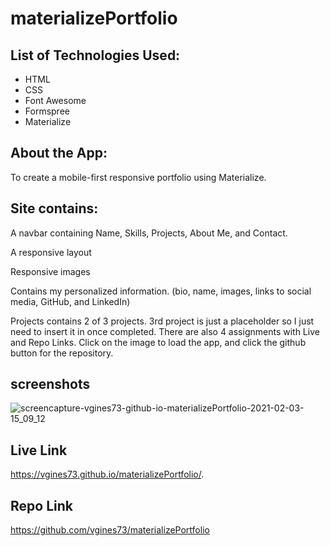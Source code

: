 # materializePortfolio

## List of Technologies Used:

- HTML
- CSS
- Font Awesome
- Formspree
- Materialize

## About the App:

To create a mobile-first responsive portfolio using Materialize.

## Site contains:

A navbar containing Name, Skills, Projects, About Me, and Contact. 

A responsive layout

Responsive images

Contains my personalized information. (bio, name, images, links to social media, GitHub, and LinkedIn)

Projects contains 2 of 3 projects. 3rd project is just a placeholder so I just need to insert it in once completed.  There are also 4 assignments with Live and Repo Links. Click on the image to load the app, and click the github button for the repository.

## screenshots
![screencapture-vgines73-github-io-materializePortfolio-2021-02-03-15_09_12](https://user-images.githubusercontent.com/71681031/106821402-eec12c80-6631-11eb-97d1-bc2721cfa092.png)


## Live Link
https://vgines73.github.io/materializePortfolio/.

## Repo Link
https://github.com/vgines73/materializePortfolio